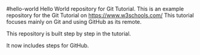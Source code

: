 #hello-world
Hello World repository for Git Tutorial.
This is an example repository for the Git Tutorial on https://www.w3schools.com/ 
This tutorial focuses mainly on Git and using GitHub as its remote.

This repository is built step by step in the tutorial.

It now includes steps for GitHub.
